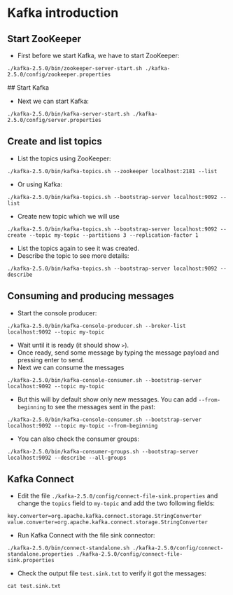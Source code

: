 # Kafka introduction

## Start ZooKeeper

* First before we start Kafka, we have to start ZooKeeper:

```
./kafka-2.5.0/bin/zookeeper-server-start.sh ./kafka-2.5.0/config/zookeeper.properties
```

## Start Kafka

* Next we can start Kafka:

```
./kafka-2.5.0/bin/kafka-server-start.sh ./kafka-2.5.0/config/server.properties
```

## Create and list topics

* List the topics using ZooKeeper:

```
./kafka-2.5.0/bin/kafka-topics.sh --zookeeper localhost:2181 --list
```

* Or using Kafka:

```
./kafka-2.5.0/bin/kafka-topics.sh --bootstrap-server localhost:9092 --list
```

* Create new topic which we will use

```
./kafka-2.5.0/bin/kafka-topics.sh --bootstrap-server localhost:9092 --create --topic my-topic --partitions 3 --replication-factor 1
```

* List the topics again to see it was created.
* Describe the topic to see more details:

```
./kafka-2.5.0/bin/kafka-topics.sh --bootstrap-server localhost:9092 --describe
```

## Consuming and producing messages

* Start the console producer:

```
./kafka-2.5.0/bin/kafka-console-producer.sh --broker-list localhost:9092 --topic my-topic
```

* Wait until it is ready (it should show `>`).
* Once ready, send some message by typing the message payload and pressing enter to send.
* Next we can consume the messages

```
./kafka-2.5.0/bin/kafka-console-consumer.sh --bootstrap-server localhost:9092 --topic my-topic
```

* But this will by default show only new messages. You can add `--from-beginning` to see the messages sent in the past:

```
./kafka-2.5.0/bin/kafka-console-consumer.sh --bootstrap-server localhost:9092 --topic my-topic --from-beginning
```

* You can also check the consumer groups:

```
./kafka-2.5.0/bin/kafka-consumer-groups.sh --bootstrap-server localhost:9092 --describe --all-groups
```

## Kafka Connect

* Edit the file `./kafka-2.5.0/config/connect-file-sink.properties` and change the `topics` field to `my-topic` and add the two following fields:

```
key.converter=org.apache.kafka.connect.storage.StringConverter
value.converter=org.apache.kafka.connect.storage.StringConverter
```

* Run Kafka Connect with the file sink connector:

```
./kafka-2.5.0/bin/connect-standalone.sh ./kafka-2.5.0/config/connect-standalone.properties ./kafka-2.5.0/config/connect-file-sink.properties
```

* Check the output file `test.sink.txt` to verify it got the messages:

```
cat test.sink.txt
```